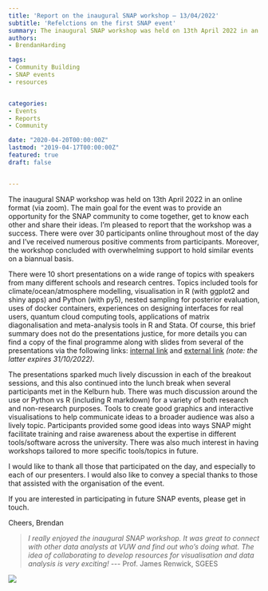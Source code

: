 ```yaml
---
title: 'Report on the inaugural SNAP workshop – 13/04/2022'
subtitle: 'Refelctions on the first SNAP event'
summary: The inaugural SNAP workshop was held on 13th April 2022 in an online format (via zoom)
authors:
- BrendanHarding

tags:
- Community Building
- SNAP events
- resources


categories:
- Events
- Reports
- Community 

date: "2020-04-20T00:00:00Z"
lastmod: "2019-04-17T00:00:00Z"
featured: true
draft: false


---
```


The inaugural SNAP workshop was held on 13th April 2022 in an online format (via zoom). The main goal for the event was to provide an opportunity for the SNAP community to come together, get to know each other and share their ideas. I’m pleased to report that the workshop was a success. There were over 30 participants online throughout most of the day and I’ve received numerous positive comments from participants. Moreover, the workshop concluded with overwhelming support to hold similar events on a biannual basis. 

There were 10 short presentations on a wide range of topics with speakers from many different schools and research centres. Topics included tools for climate/ocean/atmosphere modelling, visualisation in R (with ggplot2 and shiny apps) and Python (with py5), nested sampling for posterior evaluation, uses of docker containers, experiences on designing interfaces for real users, quantum cloud computing tools, applications of matrix diagonalisation and meta-analysis tools in R and Stata. Of course, this brief summary does not do the presentations justice, for more details you can find a copy of the final programme along with slides from several of the presentations via the following links: [internal link](https://https://vuw-my.sharepoint.com/:f:/g/personal/hardinbr_staff_vuw_ac_nz/Ev1B6iNmL3FNh9olt54W1J0BAlvjE1b8Hr4QKO-aEmJ-mA?e=aVd6xH) and [external link](https://vuw-my.sharepoint.com/:f:/g/personal/hardinbr_staff_vuw_ac_nz/Ev1B6iNmL3FNh9olt54W1J0BRyZe2enPWGq0y8qWzqE5bg?e=0yZsOI) *(note: the latter expires 31/10/2022)*.

The presentations sparked much lively discussion in each of the breakout sessions, and this also continued into the lunch break when several participants met in the Kelburn hub. There was much discussion around the use or Python vs R (including R markdown) for a variety of both research and non-research purposes. Tools to create good graphics and interactive visualisations to help communicate ideas to a broader audience was also a lively topic. Participants provided some good ideas into ways SNAP might facilitate training and raise awareness about the expertise in different tools/software across the university. There was also much interest in having workshops tailored to more specific tools/topics in future. 

I would like to thank all those that participated on the day, and especially to each of our presenters. I would also like to convey a special thanks to those that assisted with the organisation of the event.

If you are interested in participating in future SNAP events, please get in touch.

Cheers,
Brendan

 > *I really enjoyed the inaugural SNAP workshop. It was great to connect with other data analysts at VUW and find out who’s doing what. The idea of collaborating to develop resources for visualisation and data analysis is very exciting!* --- Prof. James Renwick, SGEES

![](/images/InauguralWorkshopParticipants.png)
